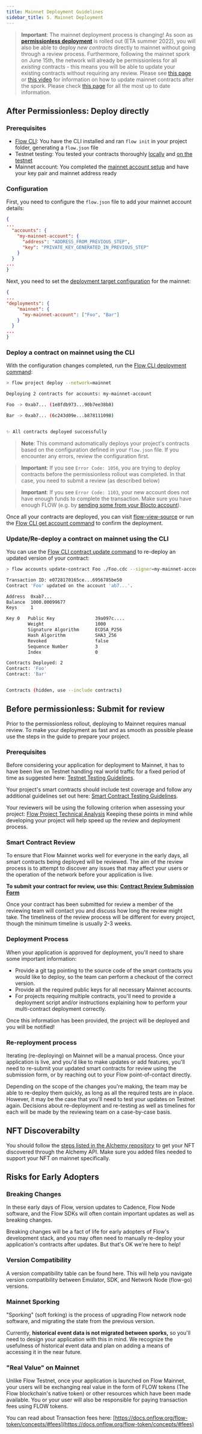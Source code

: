 ```yaml
---
title: Mainnet Deployment Guidelines
sidebar_title: 5. Mainnet Deployment
---
```


> **Important**: The mainnet deployment process is changing! As soon as **[permissionless deployment](https://permissionless.onflow.org/)** is rolled out (ETA summer 2022), you will also be able to deploy *new contracts* directly to mainnet without going through a review process. Furthermore, following the mainnet spork on June 15th, the network will already be permissionless for all *existing* contracts - this means you will be able to update your existing contracts without requiring any review. Please see [this page](https://docs.onflow.org/dapp-development/mainnet-deployment/#updatere-deploy-a-contract-on-mainnet-using-the-cli) or [this video](https://www.youtube.com/watch?v=tufIo8V_f2c) for information on how to update mainnet contracts after the spork. Please check [this page](https://permissionless.onflow.org/) for all the most up to date information.

## After Permissionless: Deploy directly

### Prerequisites

- [Flow CLI](https://github.com/onflow/flow-cli): You have the CLI installed and ran `flow init` in your project folder, generating a `flow.json` file
- Testnet testing: You tested your contracts thoroughly [locally](/dapp-development/contract-testing) and [on the testnet](/dapp-development/testnet-testing)
- Mainnet account: You completed the [mainnet account setup](/dapp-development/mainnet-account-setup) and have your key pair and mainnet address ready

### Configuration

First, you need to configure the `flow.json` file to add your mainnet account details:

```js:title=flow.json
{
...
  "accounts": {
    "my-mainnet-account": {
      "address": "ADDRESS_FROM_PREVIOUS_STEP",
      "key": "PRIVATE_KEY_GENERATED_IN_PREVIOUS_STEP"
    }
  }
...
}
```

Next, you need to set the [deployment target configuration](http://localhost:8000/flow-cli/project-contracts/#define-contract-deployment-targets) for the mainnet:

```js:title=flow.json
{
...
"deployments": {
    "mainnet": {
      "my-mainnet-account": ["Foo", "Bar"]
    }
  }
...
}
```

### Deploy a contract on mainnet using the CLI

With the configuration changes completed, run the [Flow CLI deployment command](http://localhost:8000/flow-cli/deploy-project-contracts):

```sh
> flow project deploy --network=mainnet

Deploying 2 contracts for accounts: my-mainnet-account

Foo -> 0xab7... (1e8fdb973...90b7ee38b8)

Bar -> 0xab7... (6c243d09e...b878111098)


✨ All contracts deployed successfully
```

> **Note**: This command automatically deploys your project's contracts based on the configuration defined in your `flow.json` file. If you encounter any errors, review the configuration first.

> **Important**: If you see `Error Code: 1056`, you are trying to deploy contracts before the permissionless rollout was completed. In that case, you need to submit a review (as described below)

> **Important**: If you see `Error Code: 1103`, your new account does not have enough funds to complete the transaction. Make sure you have enough FLOW (e.g. by [sending some from your Blocto account](/dapp-development/mainnet-account-setup/#step-3-send-flow-to-non-custodial-account)).

Once all your contracts are deployed, you can visit [flow-view-source](https://flow-view-source.com/) or run the [Flow CLI get account command](/flow-cli/get-accounts/) to confirm the deployment.

### Update/Re-deploy a contract on mainnet using the CLI

You can use the [Flow CLI contract update command](/flow-cli/account-update-contract/) to re-deploy an updated version of your contract:

```sh
> flow accounts update-contract Foo ./Foo.cdc --signer=my-mainnet-account --network=mainnet

Transaction ID: e0728170165ce...6956785be50
Contract 'Foo' updated on the account 'ab7...'.

Address  0xab7...
Balance  1000.00099677
Keys     1

Key 0   Public Key               39a097c....
        Weight                   1000
        Signature Algorithm      ECDSA_P256
        Hash Algorithm           SHA3_256
        Revoked                  false
        Sequence Number          3
        Index                    0

Contracts Deployed: 2
Contract: 'Foo'
Contract: 'Bar'


Contracts (hidden, use --include contracts)
```

## Before permissionless: Submit for review

Prior to the permissionless rollout, deploying to Mainnet requires manual review. To make your deployment as fast and as smooth as possible please use the steps in the guide to prepare your project.

### Prerequisites

Before considering your application for deployment to Mainnet, it has to have been live on Testnet handling real world traffic for a fixed period of time as suggested here: [Testnet Testing Guidelines](/dapp-development/testnet-testing).

Your project's smart contracts should include test coverage and follow any additional guidelines set out here: [Smart Contract Testing Guidelines](/dapp-development/contract-testing).

Your reviewers will be using the following criterion when assessing your project: [Flow Project Technical Analysis](/dapp-development/contract-testing) Keeping these points in mind while developing your project will help speed up the review and deployment process.

### Smart Contract Review

To ensure that Flow Mainnet works well for everyone in the early days, all smart contracts being deployed will be reviewed. The aim of the review process is to attempt to discover any issues that may affect your users or the operation of the network before your application is live.

**To submit your contract for review, use this: [Contract Review Submission Form](https://flowsolutionseng.zendesk.com/hc/en-us/requests/new?ticket_form_id=360001936012&tc_360045236671=b5ba92954c2f2692b56099fe653ac92d35c1e6e6)**

Once your contract has been submitted for review a member of the reviewing team will contact you and discuss how long the review might take. The timeliness of the review process will be different for every project, though the minimum timeline is usually 2-3 weeks.

### Deployment Process

When your application is approved for deployment, you'll need to share some important information:

- Provide a git tag pointing to the source code of the smart contracts you would like to deploy, so the team can perform a checkout of the correct version.
- Provide all the required public keys for all necessary Mainnet accounts.
- For projects requiring multiple contracts, you'll need to provide a deployment script and/or instructions explaining how to perform your multi-contract deployment correctly.

Once this information has been provided, the project will be deployed and you will be notified!

### Re-reployment process

Iterating (re-deploying) on Mainnet will be a manual process. Once your application is live, and you'd like to make updates or add features, you'll need to re-submit your updated smart contracts for review using the submission form, or by reaching out to your Flow point-of-contact directly.

Depending on the scope of the changes you're making, the team may be able to re-deploy them quickly, as long as all the required tests are in place. However, it may be the case that you'll need to test your updates on Testnet again. Decisions about re-deployment and re-testing as well as timelines for each will be made by the reviewing team on a case-by-case basis.

## NFT Discoverabilty

You should follow the [steps listed in the Alchemy repository](https://github.com/alchemyplatform/alchemy-flow-contracts#adding-a-new-contract) to get your NFT discovered through the Alchemy API. Make sure you added files needed to support your NFT on mainnet specifically.

## Risks for Early Adopters

### Breaking Changes

In these early days of Flow, version updates to Cadence, Flow Node software, and the Flow SDKs will often contain important updates as well as breaking changes.

Breaking changes will be a fact of life for early adopters of Flow's development stack, and you may often need to manually re-deploy your application's contracts after updates. But that's OK we're here to help!

### Version Compatibility

A version compatibility table can be found here. This will help you navigate version compatibility between Emulator, SDK, and Network Node (flow-go) versions.

### Mainnet Sporking

"Sporking" (soft forking) is the process of upgrading Flow network node software, and migrating the state from the previous version.

Currently, **historical event data is not migrated between sporks,** so you'll need to design your application with this in mind. We recognize the usefulness of historical event data and plan on adding a means of accessing it in the near future.

### "Real Value" on Mainnet

Unlike Flow Testnet, once your application is launched on Flow Mainnet, your users will be exchanging real value in the form of FLOW tokens (The Flow blockchain's native token) or other resources which have been made available. You or your user will also be responsible for paying transaction fees using FLOW tokens.

You can read about Transaction fees here: [https://docs.onflow.org/flow-token/concepts/#fees](https://docs.onflow.org/flow-token/concepts/#fees)
